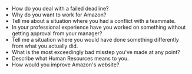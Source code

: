 
-   How do you deal with a failed deadline?
-   Why do you want to work for Amazon?
-   Tell me about a situation where you had a conflict with a teammate.
-   In your professional experience have you worked on something without getting approval from your manager?
-   Tell me a situation where you would have done something differently from what you actually did.
-   What is the most exceedingly bad misstep you've made at any point?
-   Describe what Human Resources means to you.
-   How would you improve Amazon's website?